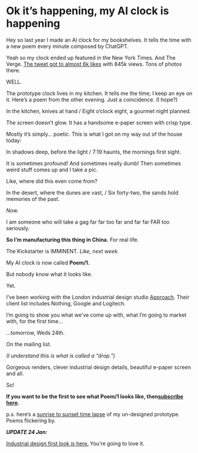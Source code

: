 # Ok it’s happening, my AI clock is happening

Hey so last year I made an AI clock for my bookshelves. It tells the time with
a new poem every minute composed by ChatGPT.

Yeah so my clock ended up featured in the New York Times. And The Verge. [The
tweet got to almost 6k
likes](https://nitter.net/genmon/status/1636698753007603713) with 845k views.
Tons of photos there.

WELL.

The prototype clock lives in my kitchen. It tells me the time; I keep an eye
on it. Here’s a poem from the other evening. Just a coincidence. (I hope?)

In the kitchen, knives at hand / Eight o’clock eight, a gourmet night planned.

The screen doesn’t glow. It has a handsome e-paper screen with crisp type.

Mostly it’s simply… poetic. This is what I got on my way out of the house
today:

In shadows deep, before the light / 7:19 haunts, the mornings first sight.

It is sometimes profound! And sometimes really dumb! Then sometimes weird
stuff comes up and I take a pic.

Like, where did this even come from?

In the desert, where the dunes are vast, / Six forty-two, the sands hold
memories of the past.

_Now._

I am someone who will take a gag far far too far and far far FAR too
seriously.

**So I’m manufacturing this thing in China.** For real life.

The Kickstarter is IMMINENT. _Like, next week._

My AI clock is now called **Poem/1.**

But nobody know what it looks like.

Yet.

I’ve been working with the London industrial design studio
[Approach](https://approach.studio). Their client list includes Nothing,
Google and Logitech.

I’m going to show you what we’ve come up with, what I’m going to market with,
for the first time…

…tomorrow, Weds 24th.

On the mailing list.

_(I understand this is what is called a “drop.”)_

Gorgeous renders, clever industrial design details, beautiful e-paper screen
and all.

So!

**If you want to be the first to see what Poem/1 looks like, then[subscribe
here](https://aiclock.substack.com).**

p.s. here’s a [sunrise to sunset time
lapse](https://www.instagram.com/p/C2b8vJStXhD/?utm_source=ig_web_copy_link)
of my un-designed prototype. Poems flickering by.

_**UPDATE 24 Jan:**_

[Industrial design first look is
here.](https://aiclock.substack.com/p/update-6-industrial-design-first) You’re
going to love it.
